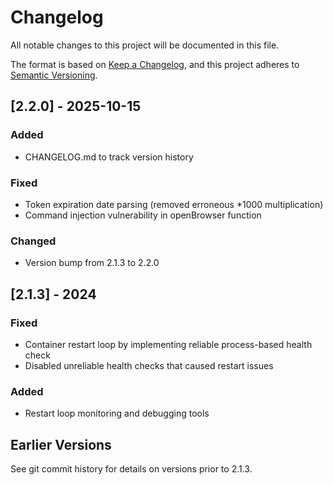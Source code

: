 # Changelog

All notable changes to this project will be documented in this file.

The format is based on [Keep a Changelog](https://keepachangelog.com/en/1.0.0/),
and this project adheres to [Semantic Versioning](https://semver.org/spec/v2.0.0.html).

## [2.2.0] - 2025-10-15

### Added
- CHANGELOG.md to track version history

### Fixed
- Token expiration date parsing (removed erroneous *1000 multiplication)
- Command injection vulnerability in openBrowser function

### Changed
- Version bump from 2.1.3 to 2.2.0

## [2.1.3] - 2024

### Fixed
- Container restart loop by implementing reliable process-based health check
- Disabled unreliable health checks that caused restart issues

### Added
- Restart loop monitoring and debugging tools

## Earlier Versions

See git commit history for details on versions prior to 2.1.3.
